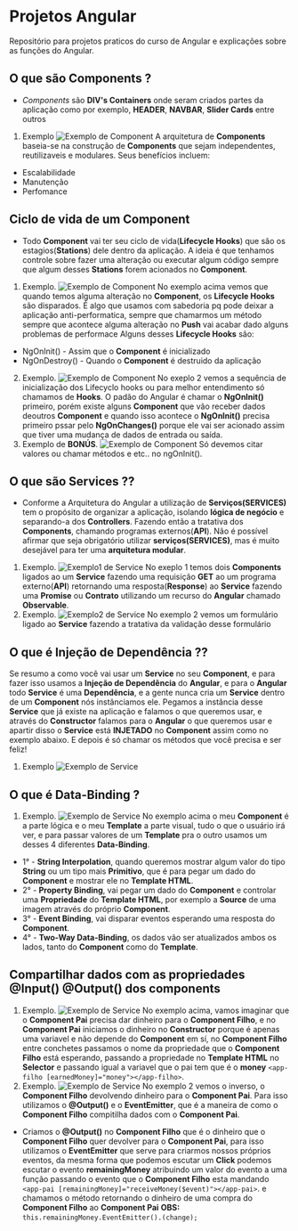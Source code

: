 # Projetos Angular

Repositório para projetos praticos do curso de Angular e explicações sobre as funções do Angular.

## O que são **Components** ?
* _Components_ são **DIV's Containers** onde seram criados partes da aplicação como por exemplo, **HEADER**, **NAVBAR**, **Slider Cards** entre outros
1. Exemplo
![Exemplo de Component](img-exemplo-markdown/componenetsangular.png)
A arquitetura de **Components** baseia-se na construção de **Components** que sejam independentes, reutilizaveis e modulares. Seus benefícios incluem:
* Escalabilidade
* Manutenção
* Perfomance

## Ciclo de vida de um **Component**
* Todo **Component** vai ter seu ciclo de vida(**Lifecycle Hooks**) que são os estagios(**Stations**) dele dentro da aplicação. A ideia é que tenhamos controle sobre fazer uma alteração ou executar algum código sempre que algum desses **Stations** forem acionados no **Component**.
1. Exemplo.
![Exemplo de Component](img-exemplo-markdown/vidacomponent.png)
No exemplo acima vemos que quando temos alguma alteração no **Component**, os **Lifecycle Hooks** são disparados. É algo que usamos com sabedoria pq pode deixar a aplicação anti-performatica, sempre que chamarmos um método sempre que acontece alguma alteração no **Push** vai acabar dado alguns problemas de performace
Alguns desses **Lifecycle Hooks** são:
* NgOnInit() - Assim que o **Component** é inicializado
* NgOnDestroy() - Quando o **Component** é destruido da aplicação
2. Exemplo.
![Exemplo de Component](img-exemplo-markdown/exemplo2.png)
No exeplo 2 vemos a sequência de inicialização dos Lifecyclo hooks ou para melhor entendimento só chamamos de **Hooks**. O padão do Angular é chamar o **NgOnInit()** primeiro, porém existe alguns **Component** que vão receber dados deoutros **Component** e quando isso acontece o **NgOnInit()** precisa primeiro pssar pelo **NgOnChanges()** porque ele vai ser acionado assim que tiver uma mudança de dados de entrada ou saída.
3. Exemplo de **BONÚS**.
![Exemplo de Component](img-exemplo-markdown/exemplobonus.png)
Só devemos citar valores ou chamar métodos e etc.. no ngOnInit().

## O que são **Services** ??
* Conforme a Arquitetura do Angular a utilização de **Serviços(SERVICES)** tem o propósito de organizar a aplicação, isolando **lógica de negócio** e separando-a dos **Controllers**. Fazendo então a tratativa dos **Components**, chamando programas externos(**API**). Não é possível afirmar que seja obrigatório utilizar **serviços(SERVICES)**, mas é muito desejável para ter uma **arquitetura modular**.
1. Exemplo.
![Exemplo1 de Service](img-exemplo-markdown/servicesangular.png)
No exeplo 1 temos dois **Components** ligados ao um **Service** fazendo uma requisição **GET** ao um programa externo(**API**) retornando uma resposta(**Response**) ao **Service** fazendo uma **Promise** ou **Contrato** utilizando um recurso do **Angular** chamado **Observable**.
2. Exemplo.
![Exemplo2 de Service](img-exemplo-markdown/serviceexemplo.png)
No exemplo 2 vemos um formulário ligado ao **Service** fazendo a tratativa da validação desse formulário

## O que é **Injeção de Dependência** ??
Se resumo a como você vai usar um **Service** no seu **Component**, e para fazer isso usamos a **Injeção de Dependência** do **Angular**, e para o **Angular** todo **Service** é uma **Dependência**, e a gente nunca cria um **Service** dentro de um **Component** nós instânciamos ele. Pegamos a instância desse **Service** que já existe na aplicação e falamos o que queremos usar, e através do **Constructor** falamos para o **Angular** o que queremos usar e apartir disso o **Service** está **INJETADO** no **Component** assim como no exemplo abaixo. E depois é só chamar os métodos que você precisa e ser feliz!
1. Exemplo
![Exemplo de Service](img-exemplo-markdown/injecaodependencia.png)

## O que é **Data-Binding** ?
1. Exemplo.
![Exemplo de Service](img-exemplo-markdown/databinding.png)
No exemplo acima o meu **Component** é a parte lógica e o meu **Template** a  parte visual, tudo o que o usuário irá ver, e para passar valores de um **Template** pra o outro usamos um desses 4 diferentes **Data-Binding**.
* 1° - **String Interpolation**, quando queremos mostrar algum valor do tipo **String** ou um tipo mais **Primitivo**, que é para pegar um dado do **Component** e mostrar ele no **Template HTML**.
* 2° - **Property Binding**, vai pegar um dado do **Component** e controlar uma **Propriedade** do **Template HTML**, por exemplo a **Source** de uma imagem através do próprio **Component**.
* 3° - **Event Binding**, vai disparar eventos esperando uma resposta do **Component**.
* 4° - **Two-Way Data-Binding**, os dados vão ser atualizados ambos os lados, tanto do **Component** como do **Template**.

## Compartilhar dados com as propriedades **@Input()** **@Output()** dos components
1. Exemplo.
![Exemplo de Service](img-exemplo-markdown/propriedadescomponenets.png)
No exemplo acima, vamos imaginar que o **Component Pai** precisa dar dinheiro para o **Component Filho**, e no **Component Pai** iniciamos o dinheiro no **Constructor** porque é apenas uma variavel e não depende do **Component** em sí, no **Component Filho** entre conchetes passamos o nome da propriedade que o **Component Filho** está esperando, passando a propriedade no **Template HTML** no **Selector** e passando igual a variavel que o pai tem que é o **money** ``` <app-filho [earnedMoney]="money"></app-filho> ```.
2. Exemplo.
![Exemplo de Service](img-exemplo-markdown/exemplopai.png)
No exemplo 2 vemos o inverso, o **Component Filho** devolvendo dinheiro para o **Component Pai**. Para isso utilizamos o **@Output()** e o **EventEmitter**, que é a maneira de como o **Component Filho** compitilha dados com o **Component Pai**.
* Criamos o **@Output()** no **Component Filho** que é o dinheiro que o **Component Filho** quer devolver para o **Component Pai**, para isso utilizamos o **EventEmitter** que serve para criarmos nossos próprios eventos, da mesma forma que podemos escutar um **Click** podemos escutar o evento **remainingMoney** atribuindo um valor do evento a uma função passando o evento que o **Component Filho** esta mandando ``` <app-pai [remainingMoney]="receiveMoney($event)"></app-pai> ```. e chamamos o método retornando o dinheiro de uma compra do **Component Filho** ao **Component Pai**
**OBS:** ``` this.remainingMoney.EventEmitter().(change); ```